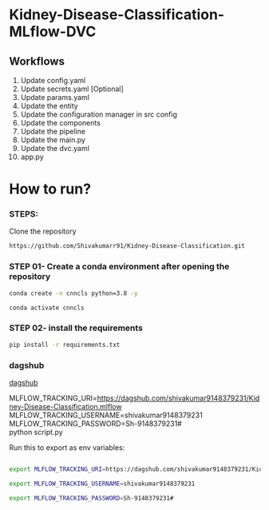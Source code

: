 # Kidney-Disease-Classification-MLflow-DVC


## Workflows

1. Update config.yaml
2. Update secrets.yaml [Optional]
3. Update params.yaml
4. Update the entity
5. Update the configuration manager in src config
6. Update the components
7. Update the pipeline 
8. Update the main.py
9. Update the dvc.yaml
10. app.py

# How to run?
### STEPS:

Clone the repository

```bash
https://github.com/Shivakumarr91/Kidney-Disease-Classification.git
```
### STEP 01- Create a conda environment after opening the repository

```bash
conda create -n cnncls python=3.8 -y
```

```bash
conda activate cnncls
```


### STEP 02- install the requirements
```bash
pip install -r requirements.txt
```



### dagshub
[dagshub](https://dagshub.com/)

MLFLOW_TRACKING_URI=https://dagshub.com/shivakumar9148379231/Kidney-Disease-Classification.mlflow \
MLFLOW_TRACKING_USERNAME=shivakumar9148379231 \
MLFLOW_TRACKING_PASSWORD=Sh-9148379231# \
python script.py

Run this to export as env variables:

```bash

export MLFLOW_TRACKING_URI=https://dagshub.com/shivakumar9148379231/Kidney-Disease-Classification.mlflow

export MLFLOW_TRACKING_USERNAME=shivakumar9148379231

export MLFLOW_TRACKING_PASSWORD=Sh-9148379231#

```